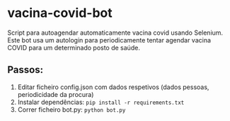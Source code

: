 # vacina-covid-bot
Script para autoagendar automaticamente vacina covid usando Selenium. Este bot usa um autologin para periodicamente tentar agendar vacina COVID para um determinado posto de saúde.

## Passos:

1. Editar ficheiro config.json com dados respetivos (dados pessoas, periodicidade da procura)
2. Instalar dependências: ``` pip install -r requirements.txt ```
3. Correr ficheiro bot.py: ``` python bot.py ```
